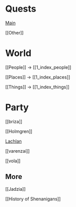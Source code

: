 # Quests
[Main](Main.md)

[[Other]]

# World
[[People]] -> [[1_index_people]]

[[Places]] -> [[1_index_places]]

[[Things]] -> [[1_index_things]]

# Party
[[briza]]

[[Holmgren]]

[Lachlan](Lachlan.md)

[[varenzai]]

[[vola]]

## More
[[Jadzia]]

[[History of Shenanigans]]